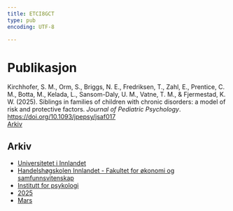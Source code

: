 ```yaml
---
title: ETCI8GCT
type: pub
encoding: UTF-8

---
```

<h1>Publikasjon</h1>
<article id="csl-bib-container-ETCI8GCT" class="csl-bib-container">
  <div class="csl-bib-body"> <div class="csl-entry">Kirchhofer, S. M., Orm, S., Briggs, N. E., Fredriksen, T., Zahl, E., Prentice, C. M., Botta, M., Kelada, L., Sansom-Daly, U. M., Vatne, T. M., &#38; Fjermestad, K. W. (2025). Siblings in families of children with chronic disorders: a model of risk and protective factors. <i>Journal of Pediatric Psychology</i>. <a href="https://doi.org/10.1093/jpepsy/jsaf017">https://doi.org/10.1093/jpepsy/jsaf017</a></div> </div>
  <div class="csl-bib-buttons">
    <a href="#taxonomy-article-ETCI8GCT" alt="archive" class="csl-bib-button">Arkiv</a>
  </div>
  <div id="csl-bib-meta-container-ETCI8GCT"></div>
</article>
<div id="csl-bib-meta-ETCI8GCT" class="csl-bib-meta">
  <article id="taxonomy-article-ETCI8GCT" class="taxonomy-article">
    <h1>Arkiv</h1>
    <ul>
      <li><a href="{{< params subfolder >}}nn/archive/?key=3DCRN523">Universitetet i Innlandet</a></li>
      <li><a href="{{< params subfolder >}}nn/archive/?key=DU8Q9LN9">Handelshøgskolen Innlandet - Fakultet for økonomi og samfunnsvitenskap</a></li>
      <li><a href="{{< params subfolder >}}nn/archive/?key=KTD9NXA8">Institutt for psykologi</a></li>
      <li><a href="{{< params subfolder >}}nn/archive/?key=YSESX7HT">2025</a></li>
      <li><a href="{{< params subfolder >}}nn/archive/?key=TW4NW583">Mars</a></li>
    </ul>
  </article>
</div>
